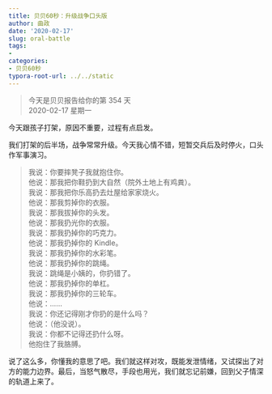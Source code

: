 ```yaml
---
title: 贝贝60秒：升级战争口头版
author: 曲政
date: '2020-02-17'
slug: oral-battle
tags:
- 
categories:
- 贝贝60秒
typora-root-url: ../../static
---
```

> 今天是贝贝报告给你的第 354 天   
> 2020-02-17 星期一 

今天跟孩子打架，原因不重要，过程有点启发。

我们打架的后半场，战争常常升级。今天我心情不错，短暂交兵后及时停火，口头作军事演习。

>   我说：你要摔凳子我就抱住你。  
>   他说：那我把你鞋扔到大自然（院外土地上有鸡粪）。  
>   我说：那我把你乐高扔去灶屋给家家烧火。  
>   他说：那我剪掉你的衣服。  
>   我说：那我拔掉你的头发。  
>   他说：那我扔光你的衣服。  
>   我说：那我扔掉你的巧克力。  
>   他说：那我扔掉你的 Kindle。  
>   我说：那我扔掉你的水彩笔。  
>   他说：那我扔掉你的跳绳。  
>   我说：跳绳是小姨的，你扔错了。  
>   他说：那我扔掉你的单杠。  
>   我说：那我扔掉你的三轮车。  
>   他说：……  
>   我说：你还记得刚才你扔的是什么吗？  
>   他说：（他没说）。  
>   我说：你都不记得还扔什么呀。  
>   他抱住了我胳膊。

说了这么多，你懂我的意思了吧。我们就这样对攻，既能发泄情绪，又试探出了对方的能力边界。最后，当怒气散尽，手段也用光，我们就忘记前嫌，回到父子情深的轨道上来了。